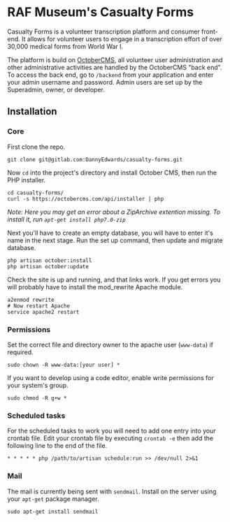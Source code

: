 # RAF Museum's Casualty Forms

Casualty Forms is a volunteer transcription platform and consumer front-end. It
allows for volunteer users to engage in a transcription effort of over 30,000
medical forms from World War I.

The platform is build on [OctoberCMS](octobercms.com), all volunteer user
administration and other administrative activities are handled by the OctoberCMS
"back end". To access the back end, go to `/backend` from your application and
enter your admin username and password. Admin users are set up by the Superadmin,
owner, or developer.

## Installation

### Core

First clone the repo.

    git clone git@gitlab.com:DannyEdwards/casualty-forms.git

Now `cd` into the project's directory and install October CMS, then run the PHP
installer.

    cd casualty-forms/
    curl -s https://octobercms.com/api/installer | php

*Note: Here you may get an error about a ZipArchive extention missing. To install it, run `apt-get install php7.0-zip`*

Next you'll have to create an empty database, you will have to enter it's name
in the next stage. Run the set up command, then update and migrate database.

    php artisan october:install
    php artisan october:update

Check the site is up and running, and that links work. If you get errors you will probably have to install the mod_rewrite Apache module.

    a2enmod rewrite
    # Now restart Apache
    service apache2 restart

### Permissions

Set the correct file and directory owner to the apache user (`www-data`) if
required.

    sudo chown -R www-data:[your user] *

If you want to develop using a code editor, enable write permissions for your
system's group.

    sudo chmod -R g+w *

### Scheduled tasks

For the scheduled tasks to work you will need to add one entry into your crontab
file. Edit your crontab file by executing `crontab -e` then add the following
line to the end of the file.

    * * * * * php /path/to/artisan schedule:run >> /dev/null 2>&1

### Mail

The mail is currently being sent with `sendmail`. Install on the server using
your `apt-get` package manager.

    sudo apt-get install sendmail
